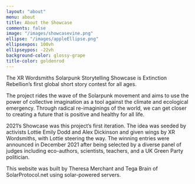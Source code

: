 ```yaml
---
layout: "about"
menu: about
title: About the Showcase
comments: false
image: "/images/showcasevine.png"
ellipse: "/images/appleEllipse.png"
ellipsexpos: 100vh 
ellipseypos: -22vh
background-color: glossy-grape
title-color: goldenrod
---
```

The XR Wordsmiths Solarpunk Storytelling Showcase is Extinction Rebellion’s first global short story contest for all ages.

The project rides the wave of the Solarpunk movement and aims to use the power of collective imagination as a tool against the climate and ecological emergency. Through radical re-imaginings of the world, we can get closer to creating a future that is positive and healthy for all life.

2021’s Showcase was this project’s first iteration. The idea was seeded by activists Lottie Emily Dodd and Alex Dickinson and given wings by XR Wordsmiths, with Lottie steering the way. The winning entries were announced in December 2021 after being selected by a diverse panel of judges including eco-authors, scientists, teachers, and a UK Green Party politician. 

This website was built by Theresa Merchant and Tega Brain of SolarProtocol.net using solar-powered servers. 